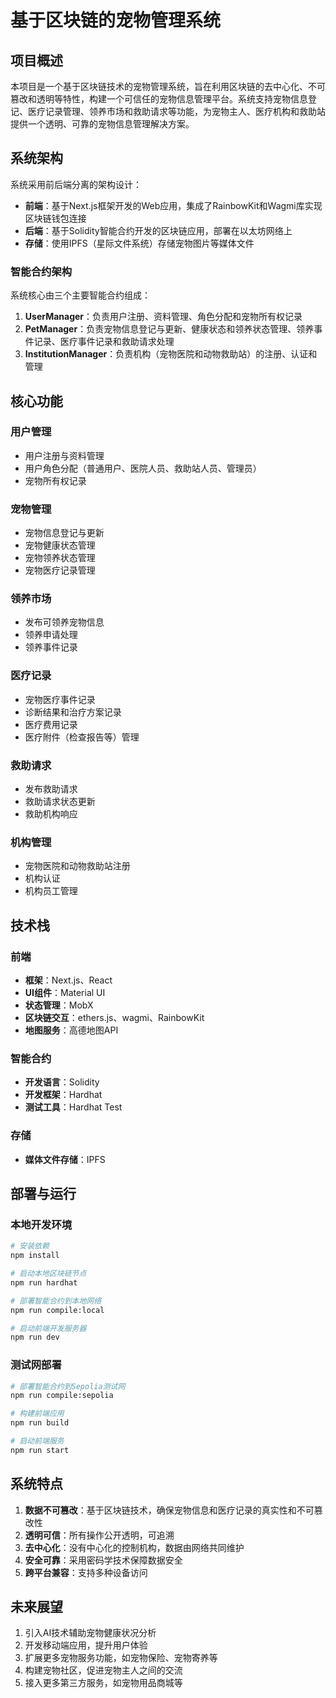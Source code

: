 # 基于区块链的宠物管理系统

## 项目概述

本项目是一个基于区块链技术的宠物管理系统，旨在利用区块链的去中心化、不可篡改和透明等特性，构建一个可信任的宠物信息管理平台。系统支持宠物信息登记、医疗记录管理、领养市场和救助请求等功能，为宠物主人、医疗机构和救助站提供一个透明、可靠的宠物信息管理解决方案。

## 系统架构

系统采用前后端分离的架构设计：

- **前端**：基于Next.js框架开发的Web应用，集成了RainbowKit和Wagmi库实现区块链钱包连接
- **后端**：基于Solidity智能合约开发的区块链应用，部署在以太坊网络上
- **存储**：使用IPFS（星际文件系统）存储宠物图片等媒体文件

### 智能合约架构

系统核心由三个主要智能合约组成：

1. **UserManager**：负责用户注册、资料管理、角色分配和宠物所有权记录
2. **PetManager**：负责宠物信息登记与更新、健康状态和领养状态管理、领养事件记录、医疗事件记录和救助请求处理
3. **InstitutionManager**：负责机构（宠物医院和动物救助站）的注册、认证和管理

## 核心功能

### 用户管理
- 用户注册与资料管理
- 用户角色分配（普通用户、医院人员、救助站人员、管理员）
- 宠物所有权记录

### 宠物管理
- 宠物信息登记与更新
- 宠物健康状态管理
- 宠物领养状态管理
- 宠物医疗记录管理

### 领养市场
- 发布可领养宠物信息
- 领养申请处理
- 领养事件记录

### 医疗记录
- 宠物医疗事件记录
- 诊断结果和治疗方案记录
- 医疗费用记录
- 医疗附件（检查报告等）管理

### 救助请求
- 发布救助请求
- 救助请求状态更新
- 救助机构响应

### 机构管理
- 宠物医院和动物救助站注册
- 机构认证
- 机构员工管理

## 技术栈

### 前端
- **框架**：Next.js、React
- **UI组件**：Material UI
- **状态管理**：MobX
- **区块链交互**：ethers.js、wagmi、RainbowKit
- **地图服务**：高德地图API

### 智能合约
- **开发语言**：Solidity
- **开发框架**：Hardhat
- **测试工具**：Hardhat Test

### 存储
- **媒体文件存储**：IPFS

## 部署与运行

### 本地开发环境

```bash
# 安装依赖
npm install

# 启动本地区块链节点
npm run hardhat

# 部署智能合约到本地网络
npm run compile:local

# 启动前端开发服务器
npm run dev
```

### 测试网部署

```bash
# 部署智能合约到Sepolia测试网
npm run compile:sepolia

# 构建前端应用
npm run build

# 启动前端服务
npm run start
```

## 系统特点

1. **数据不可篡改**：基于区块链技术，确保宠物信息和医疗记录的真实性和不可篡改性
2. **透明可信**：所有操作公开透明，可追溯
3. **去中心化**：没有中心化的控制机构，数据由网络共同维护
4. **安全可靠**：采用密码学技术保障数据安全
5. **跨平台兼容**：支持多种设备访问

## 未来展望

1. 引入AI技术辅助宠物健康状况分析
2. 开发移动端应用，提升用户体验
3. 扩展更多宠物服务功能，如宠物保险、宠物寄养等
4. 构建宠物社区，促进宠物主人之间的交流
5. 接入更多第三方服务，如宠物用品商城等